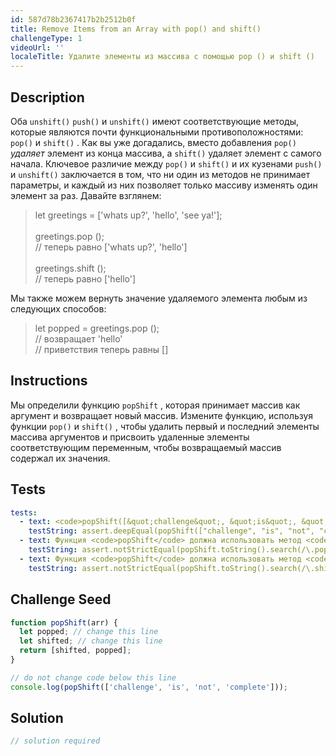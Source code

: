 ```yaml
---
id: 587d78b2367417b2b2512b0f
title: Remove Items from an Array with pop() and shift()
challengeType: 1
videoUrl: ''
localeTitle: Удалите элементы из массива с помощью pop () и shift ()
---
```


## Description
<section id="description"> Оба <code>unshift()</code> <code>push()</code> и <code>unshift()</code> имеют соответствующие методы, которые являются почти функциональными противоположностями: <code>pop()</code> и <code>shift()</code> . Как вы уже догадались, вместо добавления <code>pop()</code> <em>удаляет</em> элемент из конца массива, а <code>shift()</code> удаляет элемент с самого начала. Ключевое различие между <code>pop()</code> и <code>shift()</code> и их кузенами <code>push()</code> и <code>unshift()</code> заключается в том, что ни один из методов не принимает параметры, и каждый из них позволяет только массиву изменять один элемент за раз. Давайте взглянем: <blockquote> let greetings = [&#39;whats up?&#39;, &#39;hello&#39;, &#39;see ya!&#39;]; <br><br> greetings.pop (); <br> // теперь равно [&#39;whats up?&#39;, &#39;hello&#39;] <br><br> greetings.shift (); <br> // теперь равно [&#39;hello&#39;] </blockquote> Мы также можем вернуть значение удаляемого элемента любым из следующих способов: <blockquote> let popped = greetings.pop (); <br> // возвращает &#39;hello&#39; <br> // приветствия теперь равны [] </blockquote></section>

## Instructions
<section id="instructions"> Мы определили функцию <code>popShift</code> , которая принимает массив как аргумент и возвращает новый массив. Измените функцию, используя функции <code>pop()</code> и <code>shift()</code> , чтобы удалить первый и последний элементы массива аргументов и присвоить удаленные элементы соответствующим переменным, чтобы возвращаемый массив содержал их значения. </section>

## Tests
<section id='tests'>

```yml
tests:
  - text: <code>popShift([&quot;challenge&quot;, &quot;is&quot;, &quot;not&quot;, &quot;complete&quot;])</code> должен возвращать <code>[&quot;challenge&quot;, &quot;complete&quot;]</code>
    testString: assert.deepEqual(popShift(["challenge", "is", "not", "complete"]), ["challenge", "complete"], "<code>popShift(["challenge", "is", "not", "complete"])</code> should return <code>["challenge", "complete"]</code>");
  - text: Функция <code>popShift</code> должна использовать метод <code>pop()</code>
    testString: assert.notStrictEqual(popShift.toString().search(/\.pop\(/), -1, "The <code>popShift</code> function should utilize the <code>pop()</code> method");
  - text: Функция <code>popShift</code> должна использовать метод <code>shift()</code>
    testString: assert.notStrictEqual(popShift.toString().search(/\.shift\(/), -1, "The <code>popShift</code> function should utilize the <code>shift()</code> method");

```

</section>

## Challenge Seed
<section id='challengeSeed'>

<div id='js-seed'>

```js
function popShift(arr) {
  let popped; // change this line
  let shifted; // change this line
  return [shifted, popped];
}

// do not change code below this line
console.log(popShift(['challenge', 'is', 'not', 'complete']));

```

</div>



</section>

## Solution
<section id='solution'>

```js
// solution required
```
</section>
